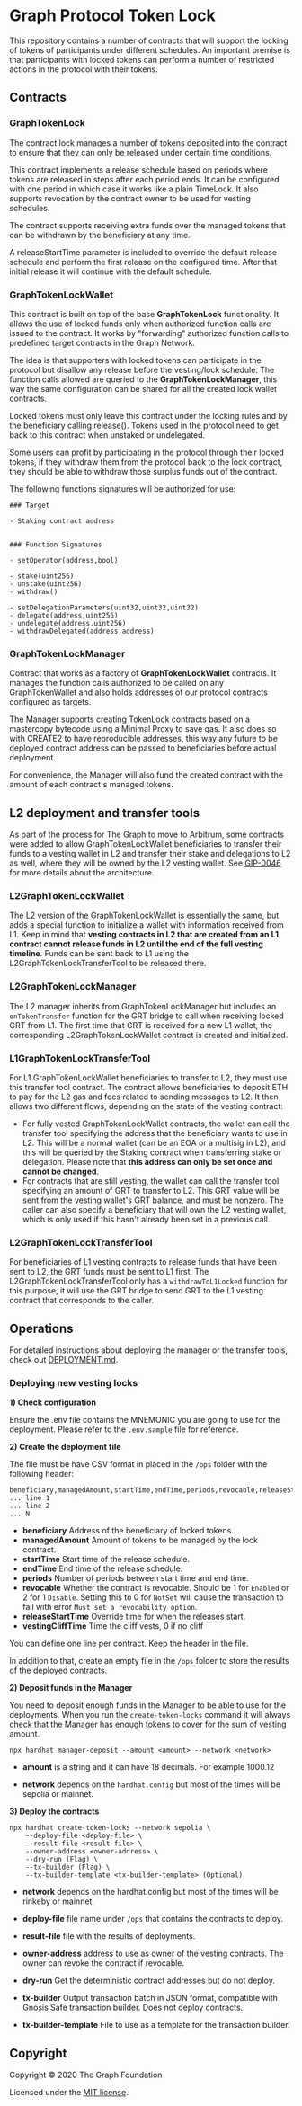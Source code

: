 # Graph Protocol Token Lock

This repository contains a number of contracts that will support the locking of tokens of participants under different schedules.
An important premise is that participants with locked tokens can perform a number of restricted actions in the protocol with their tokens.

## Contracts

### GraphTokenLock

The contract lock manages a number of tokens deposited into the contract to ensure that they can only be released under certain time conditions.

This contract implements a release schedule based on periods where tokens are released in steps after each period ends. It can be configured with one period in which case it works like a plain TimeLock.
It also supports revocation by the contract owner to be used for vesting schedules.

The contract supports receiving extra funds over the managed tokens that can be withdrawn by the beneficiary at any time.

A releaseStartTime parameter is included to override the default release schedule and perform the first release on the configured time. After that initial release it will continue with the default schedule.

### GraphTokenLockWallet

This contract is built on top of the base **GraphTokenLock** functionality. It allows the use of locked funds only when authorized function calls are issued to the contract. 
It works by "forwarding" authorized function calls to predefined target contracts in the Graph Network.

The idea is that supporters with locked tokens can participate in the protocol but disallow any release before the vesting/lock schedule.
The function calls allowed are queried to the **GraphTokenLockManager**, this way the same configuration can be shared for all the created lock wallet contracts.

Locked tokens must only leave this contract under the locking rules and by the beneficiary calling release(). Tokens used in the protocol need to get back to this contract when unstaked or undelegated.

Some users can profit by participating in the protocol through their locked tokens, if they withdraw them from the protocol back to the lock contract, they should be able to withdraw those surplus funds out of the contract.

The following functions signatures will be authorized for use:

```
### Target

- Staking contract address


### Function Signatures

- setOperator(address,bool)

- stake(uint256)
- unstake(uint256)
- withdraw()

- setDelegationParameters(uint32,uint32,uint32)
- delegate(address,uint256)
- undelegate(address,uint256)
- withdrawDelegated(address,address)
```

### GraphTokenLockManager

Contract that works as a factory of **GraphTokenLockWallet** contracts. It manages the function calls authorized to be called on any GraphTokenWallet and also holds addresses of our protocol contracts configured as targets.

The Manager supports creating TokenLock contracts based on a mastercopy bytecode using a Minimal Proxy to save gas. It also does so with CREATE2 to have reproducible addresses, this way any future to be deployed contract address can be passed to beneficiaries before actual deployment.

For convenience, the Manager will also fund the created contract with the amount of each contract's managed tokens.

## L2 deployment and transfer tools

As part of the process for The Graph to move to Arbitrum, some contracts were added to allow GraphTokenLockWallet beneficiaries to transfer their funds to a vesting wallet in L2 and transfer their stake and delegations to L2 as well, where they will be owned by the L2 vesting wallet. See [GIP-0046](https://forum.thegraph.com/t/gip-0046-l2-transfer-tools/4023) for more details about the architecture.

### L2GraphTokenLockWallet

The L2 version of the GraphTokenLockWallet is essentially the same, but adds a special function to initialize a wallet with information received from L1. Keep in mind that **vesting contracts in L2 that are created from an L1 contract cannot release funds in L2 until the end of the full vesting timeline**. Funds can be sent back to L1 using the L2GraphTokenLockTransferTool to be released there.

### L2GraphTokenLockManager

The L2 manager inherits from GraphTokenLockManager but includes an `onTokenTransfer` function for the GRT bridge to call when receiving locked GRT from L1. The first time that GRT is received for a new L1 wallet, the corresponding L2GraphTokenLockWallet contract is created and initialized.

### L1GraphTokenLockTransferTool

For L1 GraphTokenLockWallet beneficiaries to transfer to L2, they must use this transfer tool contract. The contract allows beneficiaries to deposit ETH to pay for the L2 gas and fees related to sending messages to L2. It then allows two different flows, depending on the state of the vesting contract:

- For fully vested GraphTokenLockWallet contracts, the wallet can call the transfer tool specifying the address that the beneficiary wants to use in L2. This will be a normal wallet (can be an EOA or a multisig in L2), and this will be queried by the Staking contract when transferring stake or delegation. Please note that **this address can only be set once and cannot be changed**.
- For contracts that are still vesting, the wallet can call the transfer tool specifying an amount of GRT to transfer to L2. This GRT value will be sent from the vesting wallet's GRT balance, and must be nonzero. The caller can also specify a beneficiary that will own the L2 vesting wallet, which is only used if this hasn't already been set in a previous call.

### L2GraphTokenLockTransferTool

For beneficiaries of L1 vesting contracts to release funds that have been sent to L2, the GRT funds must be sent to L1 first. The L2GraphTokenLockTransferTool only has a `withdrawToL1Locked` function for this purpose, it will use the GRT bridge to send GRT to the L1 vesting contract that corresponds to the caller.

## Operations

For detailed instructions about deploying the manager or the transfer tools, check out [DEPLOYMENT.md](./DEPLOYMENT.md).

### Deploying new vesting locks

**1) Check configuration**

Ensure the .env file contains the MNEMONIC you are going to use for the deployment. Please refer to the `.env.sample` file for reference.

**2) Create the deployment file**

The file must be have CSV format in placed in the `/ops` folder with the following header:
```
beneficiary,managedAmount,startTime,endTime,periods,revocable,releaseStartTime,vestingCliffTime
... line 1
... line 2
... N
```

- **beneficiary** Address of the beneficiary of locked tokens.
- **managedAmount** Amount of tokens to be managed by the lock contract.
- **startTime** Start time of the release schedule.
- **endTime** End time of the release schedule.
- **periods** Number of periods between start time and end time.
- **revocable** Whether the contract is revocable. Should be 1 for `Enabled` or 2 for 1 `Disable`. Setting this to 0 for `NotSet` will cause the transaction to fail with error `Must set a revocability option`.
- **releaseStartTime** Override time for when the releases start.
- **vestingCliffTime** Time the cliff vests, 0 if no cliff

You can define one line per contract. Keep the header in the file.

In addition to that, create an empty file in the `/ops` folder to store the results of the deployed contracts.

**2) Deposit funds in the Manager**

You need to deposit enough funds in the Manager to be able to use for the deployments. When you run the `create-token-locks` command it will always check that the Manager has enough tokens to cover for the sum of vesting amount.

```
npx hardhat manager-deposit --amount <amount> --network <network>
```

- **amount** is a string and it can have 18 decimals. For example 1000.12

- **network** depends on the `hardhat.config` but most of the times will be sepolia or mainnet.

**3) Deploy the contracts**

```
npx hardhat create-token-locks --network sepolia \
    --deploy-file <deploy-file> \
    --result-file <result-file> \
    --owner-address <owner-address> \
    --dry-run (Flag) \
    --tx-builder (Flag) \
    --tx-builder-template <tx-builder-template> (Optional)
```

- **network** depends on the hardhat.config but most of the times will be rinkeby or mainnet.

- **deploy-file** file name under `/ops` that contains the contracts to deploy.

- **result-file** file with the results of deployments.

- **owner-address** address to use as owner of the vesting contracts. The owner can revoke the contract if revocable.

- **dry-run** Get the deterministic contract addresses but do not deploy.

- **tx-builder** Output transaction batch in JSON format, compatible with Gnosis Safe transaction builder. Does not deploy contracts.

- **tx-builder-template** File to use as a template for the transaction builder.

## Copyright

Copyright &copy; 2020 The Graph Foundation

Licensed under the [MIT license](LICENSE.md).
